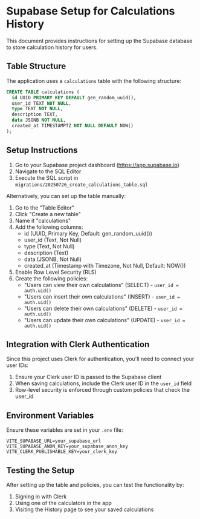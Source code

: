 # Supabase Setup for Calculations History

This document provides instructions for setting up the Supabase database to store calculation history for users.

## Table Structure

The application uses a `calculations` table with the following structure:

```sql
CREATE TABLE calculations (
  id UUID PRIMARY KEY DEFAULT gen_random_uuid(),
  user_id TEXT NOT NULL,
  type TEXT NOT NULL,
  description TEXT,
  data JSONB NOT NULL,
  created_at TIMESTAMPTZ NOT NULL DEFAULT NOW()
);
```

## Setup Instructions

1. Go to your Supabase project dashboard (https://app.supabase.io)
2. Navigate to the SQL Editor
3. Execute the SQL script in `migrations/20250726_create_calculations_table.sql`

Alternatively, you can set up the table manually:

1. Go to the "Table Editor"
2. Click "Create a new table"
3. Name it "calculations"
4. Add the following columns:
   - id (UUID, Primary Key, Default: gen_random_uuid())
   - user_id (Text, Not Null)
   - type (Text, Not Null)
   - description (Text)
   - data (JSONB, Not Null)
   - created_at (Timestamp with Timezone, Not Null, Default: NOW())
5. Enable Row Level Security (RLS)
6. Create the following policies:
   - "Users can view their own calculations" (SELECT) - `user_id = auth.uid()`
   - "Users can insert their own calculations" (INSERT) - `user_id = auth.uid()`
   - "Users can delete their own calculations" (DELETE) - `user_id = auth.uid()`
   - "Users can update their own calculations" (UPDATE) - `user_id = auth.uid()`

## Integration with Clerk Authentication

Since this project uses Clerk for authentication, you'll need to connect your user IDs:

1. Ensure your Clerk user ID is passed to the Supabase client
2. When saving calculations, include the Clerk user ID in the `user_id` field
3. Row-level security is enforced through custom policies that check the user_id

## Environment Variables

Ensure these variables are set in your `.env` file:

```
VITE_SUPABASE_URL=your_supabase_url
VITE_SUPABASE_ANON_KEY=your_supabase_anon_key
VITE_CLERK_PUBLISHABLE_KEY=your_clerk_key
```

## Testing the Setup

After setting up the table and policies, you can test the functionality by:

1. Signing in with Clerk
2. Using one of the calculators in the app
3. Visiting the History page to see your saved calculations
